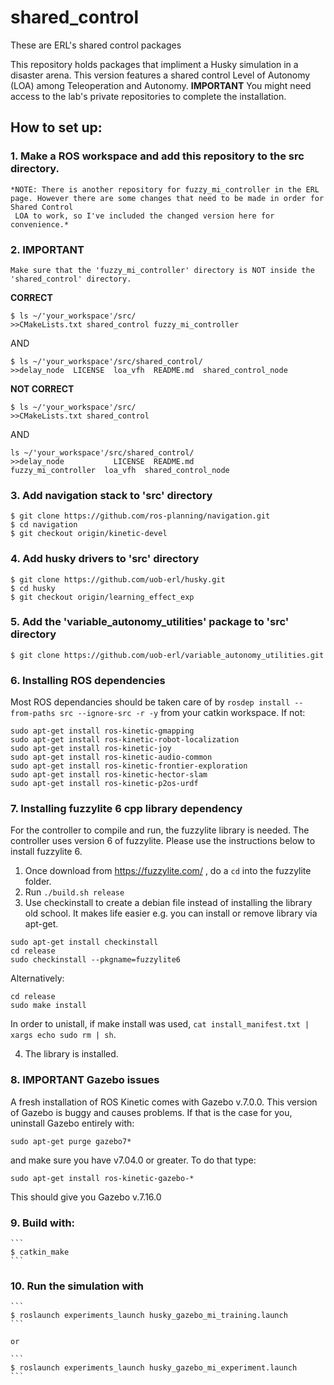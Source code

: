 # shared_control
These are ERL's shared control packages

This repository holds packages that impliment a Husky simulation in a disaster arena. This version features a shared control Level of Autonomy (LOA) among Teleoperation and Autonomy. **IMPORTANT** You might need access to the lab's private repositories to complete the installation. 

## How to set up:

### 1. Make a ROS workspace and add this repository to the src directory.

    *NOTE: There is another repository for fuzzy_mi_controller in the ERL page. However there are some changes that need to be made in order for Shared Control            
     LOA to work, so I've included the changed version here for convenience.*

### 2. **IMPORTANT**
    Make sure that the 'fuzzy_mi_controller' directory is NOT inside the 'shared_control' directory.

   **CORRECT**
    
    $ ls ~/'your_workspace'/src/
    >>CMakeLists.txt shared_control fuzzy_mi_controller
 
   AND
  
    $ ls ~/'your_workspace'/src/shared_control/
    >>delay_node  LICENSE  loa_vfh  README.md  shared_control_node
    
    
    
    
   **NOT CORRECT** 
    
    $ ls ~/'your_workspace'/src/
    >>CMakeLists.txt shared_control 
    
   AND
    
    ls ~/'your_workspace'/src/shared_control/
    >>delay_node           LICENSE  README.md
    fuzzy_mi_controller  loa_vfh  shared_control_node
    

### 3. Add navigation stack to 'src' directory

    $ git clone https://github.com/ros-planning/navigation.git
    $ cd navigation
    $ git checkout origin/kinetic-devel
        
### 4. Add husky drivers to 'src' directory

    $ git clone https://github.com/uob-erl/husky.git
    $ cd husky
    $ git checkout origin/learning_effect_exp

### 5. Add the 'variable_autonomy_utilities' package to 'src' directory

    $ git clone https://github.com/uob-erl/variable_autonomy_utilities.git
       
### 6. Installing ROS dependencies

Most ROS dependancies should be taken care of by ``rosdep install --from-paths src --ignore-src -r -y`` from your catkin workspace. If not:

```
sudo apt-get install ros-kinetic-gmapping
sudo apt-get install ros-kinetic-robot-localization
sudo apt-get install ros-kinetic-joy
sudo apt-get install ros-kinetic-audio-common
sudo apt-get install ros-kinetic-frontier-exploration
sudo apt-get install ros-kinetic-hector-slam
sudo apt-get install ros-kinetic-p2os-urdf
```

### 7. Installing fuzzylite 6 cpp library dependency

   For the controller to compile and run, the fuzzylite library is needed. The controller uses version 6 of fuzzylite. Please use the instructions below to           install fuzzylite 6.
   
   1. Once download from https://fuzzylite.com/ , do a ``cd`` into the fuzzylite folder.
   2. Run ``./build.sh release``
   3. Use checkinstall to create a debian file instead of installing the library old school. It makes life easier e.g. you can install or remove library via apt-get.

```
sudo apt-get install checkinstall
cd release
sudo checkinstall --pkgname=fuzzylite6
```

Alternatively:

```
cd release
sudo make install
```

In order to unistall, if make install was used, ``cat install_manifest.txt | xargs echo sudo rm | sh``.
   
   4. The library is installed.
   
### 8. **IMPORTANT** Gazebo issues

A fresh installation of ROS Kinetic comes with Gazebo v.7.0.0. This version of Gazebo is buggy and causes problems. If that is the case for you, uninstall Gazebo entirely with:

```
sudo apt-get purge gazebo7*
```

and make sure you have v7.04.0 or greater. To do that type:

```
sudo apt-get install ros-kinetic-gazebo-*
```

This should give you Gazebo v.7.16.0


### 9. Build with:

    ```
    $ catkin_make
    ```

### 10. Run the simulation with 

    ```
    $ roslaunch experiments_launch husky_gazebo_mi_training.launch
    ```
    
    or 
    
    ```
    $ roslaunch experiments_launch husky_gazebo_mi_experiment.launch
    ```
 
  
  
  
  
  
  
  
  
  
